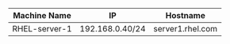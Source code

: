 | Machine Name  | IP           | Hostname                       |
| -----------   | ----------   | ---                            |
| RHEL-server-1 | 192.168.0.40/24 | server1.rhel.com               |
